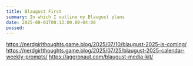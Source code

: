 ```yaml
---
title: Blaugust First
summary: In which I outline my Blaugust plans
date: 2025-08-01T08:13:00.00-04:00
possed: 
---
```


https://nerdgirlthoughts.game.blog/2025/07/10/blaugust-2025-is-coming/
https://nerdgirlthoughts.game.blog/2025/07/25/blaugust-2025-calendar-weekly-prompts/
https://aggronaut.com/blaugust-media-kit/